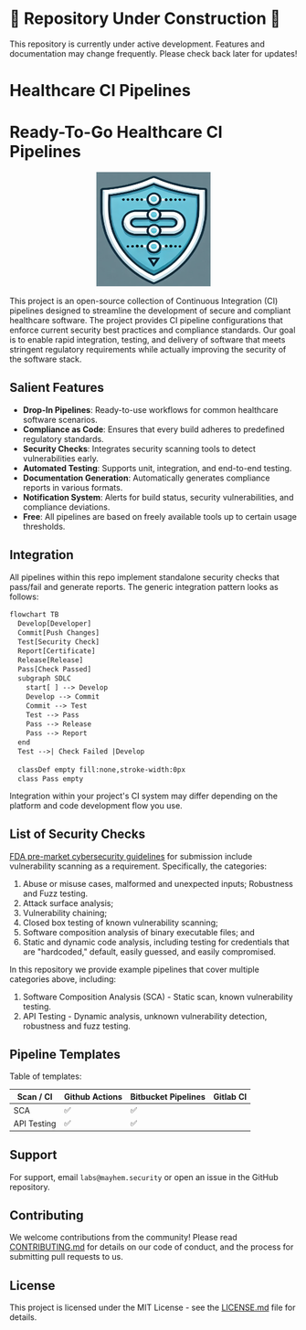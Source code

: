 # 🚧 Repository Under Construction 🚧

This repository is currently under active development. Features and documentation may change frequently. Please check back later for updates!

# Healthcare CI Pipelines
# Ready-To-Go Healthcare CI Pipelines

<p align="center">
  <img src="img/logo.png" alt="Healthcare CI Pipelines" width="200" height="200">
</p>

This project is an open-source collection of Continuous Integration (CI) pipelines designed to streamline the development of secure and compliant healthcare software. The project provides CI pipeline configurations that enforce current security best practices and compliance standards. Our goal is to enable rapid integration, testing, and delivery of software that meets stringent regulatory requirements while actually improving the security of the software stack.

## Salient Features

- **Drop-In Pipelines**: Ready-to-use workflows for common healthcare software scenarios.
- **Compliance as Code**: Ensures that every build adheres to predefined regulatory standards.
- **Security Checks**: Integrates security scanning tools to detect vulnerabilities early.
- **Automated Testing**: Supports unit, integration, and end-to-end testing.
- **Documentation Generation**: Automatically generates compliance reports in various formats.
- **Notification System**: Alerts for build status, security vulnerabilities, and compliance deviations.
- **Free**: All pipelines are based on freely available tools up to certain usage thresholds.

## Integration

All pipelines within this repo implement standalone security checks that pass/fail and generate reports. The generic integration pattern looks as follows:

```mermaid
flowchart TB
  Develop[Developer]
  Commit[Push Changes]
  Test[Security Check]
  Report[Certificate]
  Release[Release]
  Pass[Check Passed]
  subgraph SDLC
    start[ ] --> Develop
    Develop --> Commit
    Commit --> Test
    Test --> Pass
    Pass --> Release
    Pass --> Report
  end
  Test -->| Check Failed |Develop

  classDef empty fill:none,stroke-width:0px
  class Pass empty

```

Integration within your project's CI system may differ depending on the platform and code development flow you use.


## List of Security Checks

[FDA pre-market cybersecurity guidelines](https://www.fda.gov/regulatory-information/search-fda-guidance-documents/cybersecurity-medical-devices-quality-system-considerations-and-content-premarket-submissions) for submission include vulnerability scanning as a requirement. Specifically, the categories:

1. Abuse or misuse cases, malformed and unexpected inputs; Robustness and Fuzz testing.
2. Attack surface analysis;
3. Vulnerability chaining;
4. Closed box testing of known vulnerability scanning;
5. Software composition analysis of binary executable files; and
6. Static and dynamic code analysis, including testing for credentials that are "hardcoded," default, easily guessed, and easily compromised.

In this repository we provide example pipelines that cover multiple categories above, including:

1. Software Composition Analysis (SCA) - Static scan, known vulnerability testing.
2. API Testing - Dynamic analysis, unknown vulnerability detection, robustness and fuzz testing.

## Pipeline Templates

Table of templates:

| Scan / CI   | Github Actions     | Bitbucket Pipelines | Gitlab CI |
|-------------|--------------------|---------------------|-----------|
| SCA         | :white_check_mark: | :white_check_mark:  |           |
| API Testing | :white_check_mark: | :white_check_mark:  |           |


## Support

For support, email `labs@mayhem.security` or open an issue in the GitHub repository.

## Contributing

We welcome contributions from the community! Please read [CONTRIBUTING.md](CONTRIBUTING.md) for details on our code of conduct, and the process for submitting pull requests to us.

## License

This project is licensed under the MIT License - see the [LICENSE.md](LICENSE.md) file for details.
